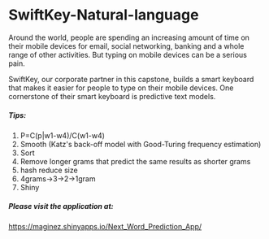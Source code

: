 SwiftKey-Natural-language
=========================

Around the world, people are spending an increasing amount of time on their mobile devices for email, social networking, banking and a whole range of other activities. But typing on mobile devices can be a serious pain. 

SwiftKey, our corporate partner in this capstone, builds a smart keyboard that makes it easier for people to type on their mobile devices. One cornerstone of their smart keyboard is predictive text models. 

##### Tips:
1. P=C(p|w1-w4)/C(w1-w4)
2. Smooth (Katz's back-off model with Good-Turing frequency estimation)
3. Sort
4. Remove longer grams that predict the same results as shorter grams
5. hash reduce size
6. 4grams->3->2->1gram
7. Shiny

##### Please visit the application at:
https://maginez.shinyapps.io/Next_Word_Prediction_App/
